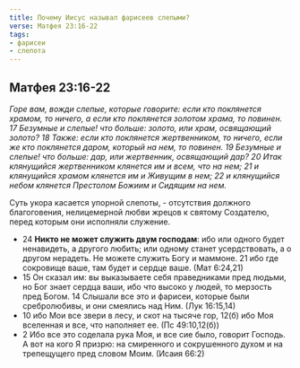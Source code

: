 ```yaml
---
title: Почему Иисус называл фарисеев слепыми?
verse: Матфея 23:16-22
tags: 
- фарисеи
- слепота
---
```


## Матфея 23:16-22

*Горе вам, вожди слепые, которые говорите: если кто поклянется храмом, то ничего, а если кто поклянется золотом храма, то повинен. 17 Безумные и слепые! что больше: золото, или храм, освящающий золото? 18 Также: если кто поклянется жертвенником, то ничего, если же кто поклянется даром, который на нем, то повинен. 19 Безумные и слепые! что больше: дар, или жертвенник, освящающий дар? 20 Итак клянущийся жертвенником клянется им и всем, что на нем; 21 и клянущийся храмом клянется им и Живущим в нем; 22 и клянущийся небом клянется Престолом Божиим и Сидящим на нем.*

Суть укора касается упорной слепоты, - отсутствия должного благоговения, нелицемерной любви жрецов к святому Создателю, перед которым они исполняли служение. 

- 24 **Никто не может служить двум господам**: ибо или одного будет ненавидеть, а другого любить; или одному станет усердствовать, а о другом нерадеть. Не можете служить Богу и маммоне. 21 ибо где сокровище ваше, там будет и сердце ваше. (Мат 6:24,21)
- 15 Он сказал им: вы выказываете себя праведниками пред людьми, но Бог знает сердца ваши, ибо что высоко у людей, то мерзость пред Богом. 14 Слышали все это и фарисеи, которые были сребролюбивы, и они смеялись над Ним. (Лук 16:15,14)
- 10 ибо Мои все звери в лесу, и скот на тысяче гор, 12(б) ибо Моя вселенная и все, что наполняет ее. (Пс 49:10,12(б))
- 2 Ибо все это соделала рука Моя, и все сие было, говорит Господь. А вот на кого Я призрю: на смиренного и сокрушенного духом и на трепещущего пред словом Моим. (Исаия 66:2)